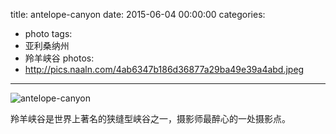 title: antelope-canyon
date: 2015-06-04 00:00:00
categories:
- photo
tags:
- 亚利桑纳州
- 羚羊峡谷
photos:
- http://pics.naaln.com/4ab6347b186d36877a29ba49e39a4abd.jpeg
---

![antelope-canyon](http://pics.naaln.com/98db78a4f972247df1ace2e71cf7b068.jpg)

羚羊峡谷是世界上著名的狭缝型峡谷之一，摄影师最醉心的一处摄影点。
